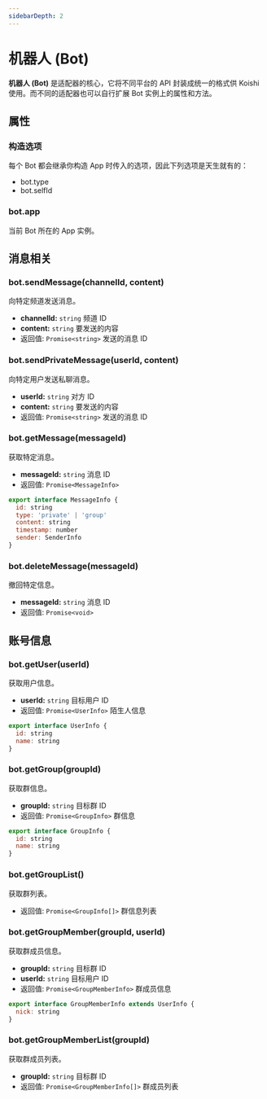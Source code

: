 ```yaml
---
sidebarDepth: 2
---
```


# 机器人 (Bot)

**机器人 (Bot)** 是适配器的核心，它将不同平台的 API 封装成统一的格式供 Koishi 使用。而不同的适配器也可以自行扩展 Bot 实例上的属性和方法。

## 属性

### 构造选项

每个 Bot 都会继承你构造 App 时传入的选项，因此下列选项是天生就有的：

- bot.type
- bot.selfId

### bot.app

当前 Bot 所在的 App 实例。

## 消息相关

### bot.sendMessage(channelId, content)

向特定频道发送消息。

- **channelId:** `string` 频道 ID
- **content:** `string` 要发送的内容
- 返回值: `Promise<string>` 发送的消息 ID

### bot.sendPrivateMessage(userId, content)

向特定用户发送私聊消息。

- **userId:** `string` 对方 ID
- **content:** `string` 要发送的内容
- 返回值: `Promise<string>` 发送的消息 ID

### bot.getMessage(messageId)

获取特定消息。

- **messageId:** `string` 消息 ID
- 返回值: `Promise<MessageInfo>`

```js
export interface MessageInfo {
  id: string
  type: 'private' | 'group'
  content: string
  timestamp: number
  sender: SenderInfo
}
```

### bot.deleteMessage(messageId)

撤回特定信息。

- **messageId:** `string` 消息 ID
- 返回值: `Promise<void>`

## 账号信息

### bot.getUser(userId)

获取用户信息。

- **userId:** `string` 目标用户 ID
- 返回值: `Promise<UserInfo>` 陌生人信息

```js
export interface UserInfo {
  id: string
  name: string
}
```

### bot.getGroup(groupId)

获取群信息。

- **groupId:** `string` 目标群 ID
- 返回值: `Promise<GroupInfo>` 群信息

```js
export interface GroupInfo {
  id: string
  name: string
}
```

### bot.getGroupList()

获取群列表。

- 返回值: `Promise<GroupInfo[]>` 群信息列表

### bot.getGroupMember(groupId, userId)

获取群成员信息。

- **groupId:** `string` 目标群 ID
- **userId:** `string` 目标用户 ID
- 返回值: `Promise<GroupMemberInfo>` 群成员信息

```js
export interface GroupMemberInfo extends UserInfo {
  nick: string
}
```

### bot.getGroupMemberList(groupId)

获取群成员列表。

- **groupId:** `string` 目标群 ID
- 返回值: `Promise<GroupMemberInfo[]>` 群成员列表
